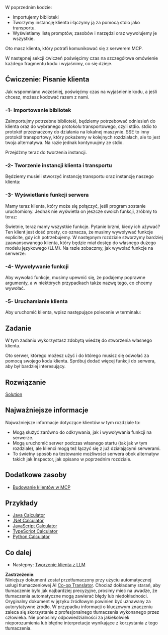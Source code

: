 <!--
CO_OP_TRANSLATOR_METADATA:
{
  "original_hash": "2342baa570312086fc19edcf41320250",
  "translation_date": "2025-06-17T15:44:07+00:00",
  "source_file": "03-GettingStarted/02-client/README.md",
  "language_code": "pl"
}
-->
W poprzednim kodzie:

- Importujemy biblioteki
- Tworzymy instancję klienta i łączymy ją za pomocą stdio jako transportu.
- Wyświetlamy listę promptów, zasobów i narzędzi oraz wywołujemy je wszystkie.

Oto masz klienta, który potrafi komunikować się z serwerem MCP.

W następnej sekcji ćwiczeń poświęcimy czas na szczegółowe omówienie każdego fragmentu kodu i wyjaśnimy, co się dzieje.

## Ćwiczenie: Pisanie klienta

Jak wspomniano wcześniej, poświęćmy czas na wyjaśnienie kodu, a jeśli chcesz, możesz kodować razem z nami.

### -1- Importowanie bibliotek

Zaimportujmy potrzebne biblioteki, będziemy potrzebować odniesień do klienta oraz do wybranego protokołu transportowego, czyli stdio. stdio to protokół przeznaczony do działania na lokalnej maszynie. SSE to inny protokół transportowy, który pokażemy w kolejnych rozdziałach, ale to jest twoja alternatywa. Na razie jednak kontynuujmy ze stdio.

Przejdźmy teraz do tworzenia instancji.

### -2- Tworzenie instancji klienta i transportu

Będziemy musieli stworzyć instancję transportu oraz instancję naszego klienta:

### -3- Wyświetlanie funkcji serwera

Mamy teraz klienta, który może się połączyć, jeśli program zostanie uruchomiony. Jednak nie wyświetla on jeszcze swoich funkcji, zróbmy to teraz:

Świetnie, teraz mamy wszystkie funkcje. Pytanie brzmi, kiedy ich używać? Ten klient jest dość prosty, co oznacza, że musimy wywoływać funkcje explicite, gdy ich potrzebujemy. W następnym rozdziale stworzymy bardziej zaawansowanego klienta, który będzie miał dostęp do własnego dużego modelu językowego (LLM). Na razie zobaczmy, jak wywołać funkcje na serwerze:

### -4- Wywoływanie funkcji

Aby wywołać funkcje, musimy upewnić się, że podajemy poprawne argumenty, a w niektórych przypadkach także nazwę tego, co chcemy wywołać.

### -5- Uruchamianie klienta

Aby uruchomić klienta, wpisz następujące polecenie w terminalu:

## Zadanie

W tym zadaniu wykorzystasz zdobytą wiedzę do stworzenia własnego klienta.

Oto serwer, którego możesz użyć i do którego musisz się odwołać za pomocą swojego kodu klienta. Spróbuj dodać więcej funkcji do serwera, aby był bardziej interesujący.

## Rozwiązanie

[Solution](./solution/README.md)

## Najważniejsze informacje

Najważniejsze informacje dotyczące klientów w tym rozdziale to:

- Mogą służyć zarówno do odkrywania, jak i wywoływania funkcji na serwerze.
- Mogą uruchomić serwer podczas własnego startu (tak jak w tym rozdziale), ale klienci mogą też łączyć się z już działającymi serwerami.
- To świetny sposób na testowanie możliwości serwera obok alternatyw takich jak Inspector, jak opisano w poprzednim rozdziale.

## Dodatkowe zasoby

- [Budowanie klientów w MCP](https://modelcontextprotocol.io/quickstart/client)

## Przykłady

- [Java Calculator](../samples/java/calculator/README.md)
- [.Net Calculator](../../../../03-GettingStarted/samples/csharp)
- [JavaScript Calculator](../samples/javascript/README.md)
- [TypeScript Calculator](../samples/typescript/README.md)
- [Python Calculator](../../../../03-GettingStarted/samples/python)

## Co dalej

- Następny: [Tworzenie klienta z LLM](/03-GettingStarted/03-llm-client/README.md)

**Zastrzeżenie**:  
Niniejszy dokument został przetłumaczony przy użyciu automatycznej usługi tłumaczeniowej AI [Co-op Translator](https://github.com/Azure/co-op-translator). Chociaż dokładamy starań, aby tłumaczenie było jak najbardziej precyzyjne, prosimy mieć na uwadze, że tłumaczenia automatyczne mogą zawierać błędy lub niedokładności. Oryginalny dokument w języku źródłowym powinien być uznawany za autorytatywne źródło. W przypadku informacji o kluczowym znaczeniu zaleca się skorzystanie z profesjonalnego tłumaczenia wykonanego przez człowieka. Nie ponosimy odpowiedzialności za jakiekolwiek nieporozumienia lub błędne interpretacje wynikające z korzystania z tego tłumaczenia.